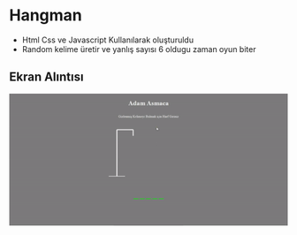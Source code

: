 <h1>Hangman</h1>

- Html Css ve Javascript Kullanılarak oluşturuldu
- Random kelime üretir ve yanlış sayısı 6 oldugu zaman oyun biter

<h2>Ekran Alıntısı</h2>

![](/hangman.gif)
